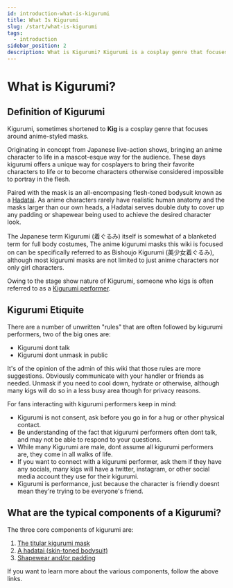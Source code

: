 ```yaml
---
id: introduction-what-is-kigurumi
title: What Is Kigurumi
slug: /start/what-is-kigurumi
tags:
  - introduction
sidebar_position: 2
description: What is Kigurumi? Kigurumi is a cosplay genre that focuses around anime-styled masks. Learn all about Kigurumi here.
---
```


# What is Kigurumi?

## Definition of Kigurumi

Kigurumi, sometimes shortened to **Kig** is a cosplay genre that focuses around anime-styled masks.

Originating in concept from Japanese live-action shows, bringing an anime character to life in a mascot-esque way for the audience. These days kigurumi offers a unique way for cosplayers to bring their favorite characters to life or to become characters otherwise considered impossible to portray in the flesh.

Paired with the mask is an all-encompasing flesh-toned bodysuit known as a [Hadatai](./hadatai-basics.md). As anime characters rarely have realistic human anatomy and the masks larger than our own heads, a Hadatai serves double duty to cover up any padding or shapewear being used to achieve the desired character look.

The Japanese term Kigurumi (着ぐるみ) itself is somewhat of a blanketed term for full body costumes, The anime kigurumi masks this wiki is focused on can be specifically referred to as Bishoujo Kigurumi (美少女着ぐるみ), although most kigurumi masks are not limited to just anime characters nor only girl characters.

Owing to the stage show nature of Kigurumi, someone who kigs is often referred to as a [Kigurumi performer](./glossary.md#kigurumi-performer). 

## Kigurumi Etiquite

There are a number of unwritten "rules" that are often followed by kigurumi performers, two of the big ones are:
- Kigurumi dont talk
- Kigurumi dont unmask in public

It's of the opinion of the admin of this wiki that those rules are more suggestions. Obviously communicate with your handler or friends as needed. Unmask if you need to cool down, hydrate or otherwise, although many kigs will do so in a less busy area though for privacy reasons.  

For fans interacting with kigurumi performers keep in mind:
- Kigurumi is not consent, ask before you go in for a hug or other physical contact.
- Be understanding of the fact that kigurumi performers often dont talk, and may not be able to respond to your questions.
- While many Kigurumi are male, dont assume all kigurumi performers are, they come in all walks of life.
- If you want to connect with a kigurumi performer, ask them if they have any socials, many kigs will have a twitter, instagram, or other social media account they use for their kigurumi.
- Kigurumi is performance, just because the character is friendly doesnt mean they're trying to be everyone's friend. 

## What are the typical components of a Kigurumi?

The three core components of kigurumi are:

1. [The titular kigurumi mask](./mask-basics.md)
2. [A hadatai (skin-toned bodysuit)](./hadatai-basics.md)
3. [Shapewear and/or padding](./padding-theory.md)

If you want to learn more about the various components, follow the above links.